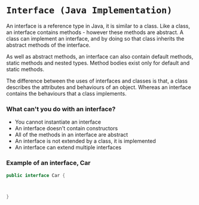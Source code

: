 # `Interface (Java Implementation)`
An interface is a reference type in Java, it is similar to a class. Like a class, an interface contains methods - however these methods are abstract. A class can implement an interface, and by doing so that class inherits the abstract methods of the interface.

As well as abstract methods, an interface can also contain default methods, static methods and nested types. Method bodies exist only for default and static methods.

The difference between the uses of interfaces and classes is that, a class describes the attributes and behaviours of an object. Whereas an interface contains the behaviours that a class implements.

### What can't you do with an interface?
  - You cannot instantiate an interface
  - An interface doesn't contain constructors
  - All of the methods in an interface are abstract
  - An interface is not extended by a class, it is implemented
  - An interface can extend multiple interfaces

### Example of an interface, Car
```java
public interface Car {

    

}
```
